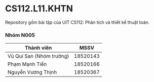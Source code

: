 # CS112.L11.KHTN

Repository gồm bài tập của UIT CS112: Phân tích và thiết kế thuật toán.

### **Nhóm N005**

| Thành viên     | MSSV |
| ----------- | ----------- |
| Vũ Quí San (Nhóm trưởng)        | 18520143 |
| Phạm Mạnh Tiến     | 18520166 |
| Nguyễn Vương Thịnh | 18520367 |
